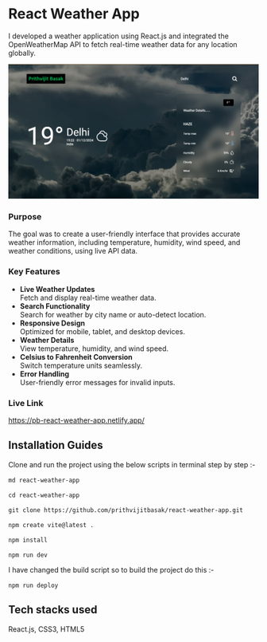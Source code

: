 # React Weather App

I developed a weather application using React.js and integrated the OpenWeatherMap API to fetch real-time weather data for any location globally.

![Alt text](./src/assets/images/project%20image.png "Full SS")

### Purpose

The goal was to create a user-friendly interface that provides accurate weather information, including temperature, humidity, wind speed, and weather conditions, using live API data.

### Key Features

- **Live Weather Updates**  
  Fetch and display real-time weather data.
- **Search Functionality**  
  Search for weather by city name or auto-detect location.
- **Responsive Design**  
  Optimized for mobile, tablet, and desktop devices.
- **Weather Details**  
  View temperature, humidity, and wind speed.
- **Celsius to Fahrenheit Conversion**  
  Switch temperature units seamlessly.
- **Error Handling**  
  User-friendly error messages for invalid inputs.

### __Live Link__
https://pb-react-weather-app.netlify.app/

## Installation Guides

Clone and run the project using the below scripts in terminal step by step :-

```
md react-weather-app
```

```
cd react-weather-app
```

```
git clone https://github.com/prithvijitbasak/react-weather-app.git
```

```
npm create vite@latest .
```

```
npm install
```

```
npm run dev
```

I have changed the build script so to build the project do this :-

```
npm run deploy
```

## Tech stacks used

React.js, CSS3, HTML5
